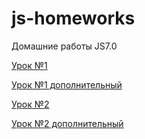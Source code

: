 # js-homeworks
Домашние работы JS7.0

[Урок №1](https://mit0787.github.io/js-homeworks/lesson_1)

[Урок №1 дополнительный](https://mit0787.github.io/js-homeworks/lesson_1add)

[Урок №2](https://mit0787.github.io/js-homeworks/lesson_2)

[Урок №2 дополнительный](https://mit0787.github.io/js-homeworks/lesson_2add)

